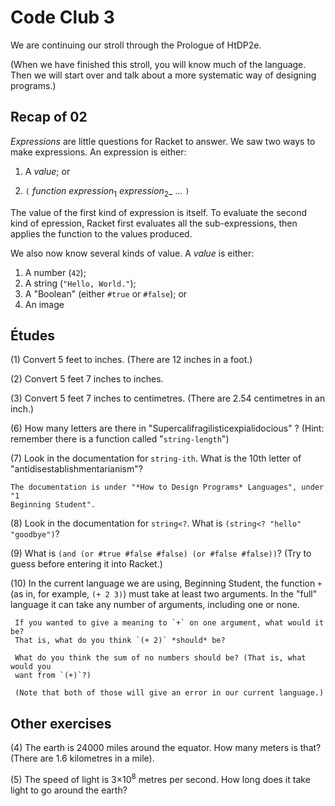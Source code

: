 # Code Club 3

We are continuing our stroll through the Prologue of HtDP2e. 

(When we have finished this stroll, you will know much of the language. Then we
will start over and talk about a more systematic way of designing programs.)


## Recap of 02

_Expressions_ are little questions for Racket to answer. We saw two ways to make
expressions. An expression is either:

  1. A _value_; or
  
  2. `(` _function_ _expression_<sub>1</sub> _expression_<sub>2</sub>_  ... `)`

The value of the first kind of expression is itself. To evaluate the second kind
of epression, Racket first evaluates all the sub-expressions, then applies the
function to the values produced. 

We also now know several kinds of value. A _value_ is either: 

  1. A number (`42`);
  2. A string (`"Hello, World."`);
  3. A "Boolean" (either `#true` or `#false`); or
  4. An image


## Études

(1) Convert 5 feet to inches. (There are 12 inches in a foot.)

(2) Convert 5 feet 7 inches to inches.

(3) Convert 5 feet 7 inches to centimetres. (There are 2.54 centimetres in an
    inch.)

(6) How many letters are there in "Supercalifragilisticexpialidocious" ? (Hint:
    remember there is a function called "`string-length`")
    
(7) Look in the documentation for `string-ith`. What is the 10th letter of
    "antidisestablishmentarianism"?
    
    The documentation is under "*How to Design Programs* Languages", under "1
    Beginning Student".

(8) Look in the documentation for `string<?`. What is `(string<? "hello" "goodbye")`?

(9) What is `(and (or #true #false #false) (or #false #false))`? (Try to guess
    before entering it into Racket.) 

(10) In the current language we are using, Beginning Student, the function `+`
     (as in, for example, `(+ 2 3)`) must take at least two arguments. In the
     "full" language it can take any number of arguments, including one or none.
    
     If you wanted to give a meaning to `+` on one argument, what would it be?
     That is, what do you think `(+ 2)` *should* be?
    
     What do you think the sum of no numbers should be? (That is, what would you
     want from `(+)`?)
        
     (Note that both of those will give an error in our current language.)
    
    










## Other exercises 

(4) The earth is 24000 miles around the equator. How many meters is that? (There
    are 1.6 kilometres in a mile).

(5) The speed of light is 3&times;10<sup>8</sup> metres per second. How long
    does it take light to go around the earth?






